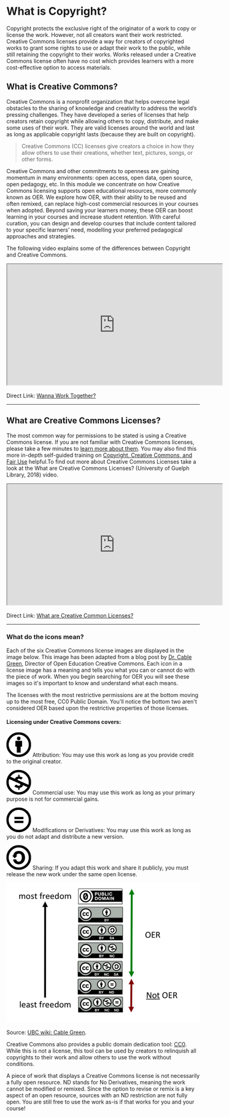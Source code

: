 # What is Copyright?

Copyright protects the exclusive right of the originator of a work to copy or license the work. However, not all creators want their work restricted. Creative Commons licenses provide a way for creators of copyrighted works to grant some rights to use or adapt their work to the public, while still retaining the copyright to their works. Works released under a Creative Commons license often have no cost which provides learners with a more cost-effective option to access materials.

## What is Creative Commons?

Creative Commons is a nonprofit organization that helps overcome legal obstacles to the sharing of knowledge and creativity to address the world’s pressing challenges. They have developed a series of licenses that help creators retain copyright while allowing others to copy, distribute, and make some uses of their work. They are valid licenses around the world and last as long as applicable copyright lasts (because they are built on copyright).

> Creative Commons (CC) licenses give creators a choice in how they allow others to use their creations, whether text, pictures, songs, or other forms.

Creative Commons and other commitments to openness are gaining momentum in many environments: open access, open data, open source, open pedagogy, etc. In this module we concentrate on how Creative Commons licensing supports open educational resources, more commonly known as OER. We explore how OER, with their ability to be reused and often remixed, can replace high-cost commercial resources in your courses when adopted. Beyond saving your learners money, these OER can boost learning in your courses and increase student retention. With careful curation, you can design and develop courses that include content tailored to your specific learners’ need, modelling your preferred pedagogical approaches and strategies.

The following video explains some of the differences between Copyright and Creative Commons.

<div class="video-container-4by3"><iframe width="560" height="315" src="https://www.youtube.com/embed/q0VzUigrb_g"></iframe></div>

Direct Link: [Wanna Work Together?](https://youtu.be/q0VzUigrb_g)

* * *

## What are Creative Commons Licenses?

The most common way for permissions to be stated is using a Creative Commons license. If you are not familiar with Creative Commons licenses, please take a few minutes to [learn more about them](https://en.wikipedia.org/wiki/Creative_Commons). You may also find this more in-depth self-guided training on [Copyright, Creative Commons, and Fair Use](https://libguides.consortiumlibrary.org/OERtraining) helpful.To find out more about Creative Commons Licenses take a look at the What are Creative Commons Licenses? (University of Guelph Library, 2018) video.

<div class="video-container-4by3"><iframe width="560" height="315" src="https://www.youtube.com/embed/srVPLrmlBJY"></iframe></div>

Direct Link: [What are Creative Common Licenses?](https://youtu.be/srVPLrmlBJY)

* * *

### What do the icons mean?

Each of the six Creative Commons license images are displayed in the image below. This image has been adapted from a blog post by [Dr. Cable Green](https://www.yearofopen.org/article/week-2-how-to-decide-which-open-licenses-to-use-on-your-work-who-is-using-open-licensing-international-examples/), Director of Open Education Creative Commons. Each icon in a license image has a meaning and tells you what you can or cannot do with the piece of work. When you begin searching for OER you will see these images so it's important to know and understand what each means.

The licenses with the most restrictive permissions are at the bottom moving up to the most free, CC0 Public Domain. You'll notice the bottom two aren't considered OER based upon the restrictive properties of those licenses.

#### Licensing under Creative Commons covers:

![Attribution Icon](images/by.png) Attribution: You may use this work as long as you provide credit to the original creator.

![NonCommercial Icon](images/nc.png) Commercial use: You may use this work as long as your primary purpose is not for commercial gains.

![NoDerivatives Icon](images/nd.png) Modifications or Derivatives: You may use this work as long as you do not adapt and distribute a new version.

![ShareAlike Icon](images/sa.png) Sharing: If you adapt this work and share it publicly, you must release the new work under the same open license.

![Freedom of reuse explained](images/oer.png ':size=50%')

Source: [UBC wiki: Cable Green](https://www.slideshare.net/cgreen/goopen-with-creative-commons/23).

Creative Commons also provides a public domain dedication tool: [CC0](https://creativecommons.org/publicdomain/zero/1.0/). While this is not a license, this tool can be used by creators to relinquish all copyrights to their work and allow others to use the work without conditions.

A piece of work that displays a Creative Commons license is not necessarily a fully open resource. ND stands for No Derivatives, meaning the work cannot be modified or remixed. Since the option to revise or remix is a key aspect of an open resource, sources with an ND restriction are not fully open. You are still free to use the work as-is if that works for you and your course!
